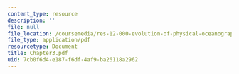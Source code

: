 ```yaml
---
content_type: resource
description: ''
file: null
file_location: /coursemedia/res-12-000-evolution-of-physical-oceanography-spring-2007/7cb0f6d4e187f6df4af9ba26118a2962_Chapter3.pdf
file_type: application/pdf
resourcetype: Document
title: Chapter3.pdf
uid: 7cb0f6d4-e187-f6df-4af9-ba26118a2962
---
```

